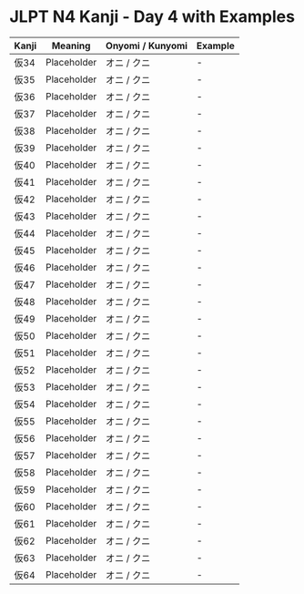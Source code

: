 # JLPT N4 Kanji - Day 4 with Examples

| Kanji | Meaning | Onyomi / Kunyomi | Example |
|-------|---------|------------------|---------|
| 仮34 | Placeholder | オニ / クニ | - |
| 仮35 | Placeholder | オニ / クニ | - |
| 仮36 | Placeholder | オニ / クニ | - |
| 仮37 | Placeholder | オニ / クニ | - |
| 仮38 | Placeholder | オニ / クニ | - |
| 仮39 | Placeholder | オニ / クニ | - |
| 仮40 | Placeholder | オニ / クニ | - |
| 仮41 | Placeholder | オニ / クニ | - |
| 仮42 | Placeholder | オニ / クニ | - |
| 仮43 | Placeholder | オニ / クニ | - |
| 仮44 | Placeholder | オニ / クニ | - |
| 仮45 | Placeholder | オニ / クニ | - |
| 仮46 | Placeholder | オニ / クニ | - |
| 仮47 | Placeholder | オニ / クニ | - |
| 仮48 | Placeholder | オニ / クニ | - |
| 仮49 | Placeholder | オニ / クニ | - |
| 仮50 | Placeholder | オニ / クニ | - |
| 仮51 | Placeholder | オニ / クニ | - |
| 仮52 | Placeholder | オニ / クニ | - |
| 仮53 | Placeholder | オニ / クニ | - |
| 仮54 | Placeholder | オニ / クニ | - |
| 仮55 | Placeholder | オニ / クニ | - |
| 仮56 | Placeholder | オニ / クニ | - |
| 仮57 | Placeholder | オニ / クニ | - |
| 仮58 | Placeholder | オニ / クニ | - |
| 仮59 | Placeholder | オニ / クニ | - |
| 仮60 | Placeholder | オニ / クニ | - |
| 仮61 | Placeholder | オニ / クニ | - |
| 仮62 | Placeholder | オニ / クニ | - |
| 仮63 | Placeholder | オニ / クニ | - |
| 仮64 | Placeholder | オニ / クニ | - |

